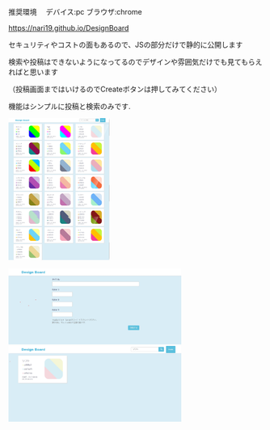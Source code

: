 推奨環境　
	デバイス:pc     ブラウザ:chrome
	
 https://nari19.github.io/DesignBoard

セキュリティやコストの面もあるので、JSの部分だけで静的に公開します

検索や投稿はできないようになってるのでデザインや雰囲気だけでも見てもらえればと思います

（投稿画面まではいけるのでCreateボタンは押してみてください）

機能はシンプルに投稿と検索のみです.

<img src="/images/001.jpg" width="200px"> 

<img src="/images/002.jpg" height="150px"><img src="/images/003.jpg" height="150px">



